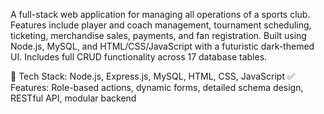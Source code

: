 A full-stack web application for managing all operations of a sports club. 
Features include player and coach management, tournament scheduling, ticketing, merchandise sales, payments, and fan registration. 
Built using Node.js, MySQL, and HTML/CSS/JavaScript with a futuristic dark-themed UI. 
Includes full CRUD functionality across 17 database tables.

🔧 Tech Stack: Node.js, Express.js, MySQL, HTML, CSS, JavaScript
✅ Features: Role-based actions, dynamic forms, detailed schema design, RESTful API, modular backend
